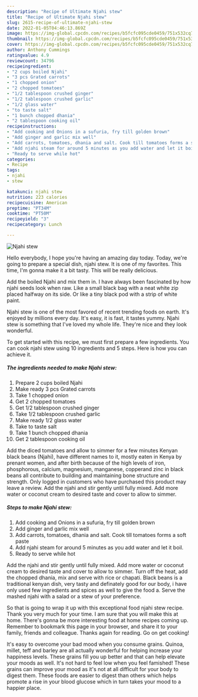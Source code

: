 ```yaml
---
description: "Recipe of Ultimate Njahi stew"
title: "Recipe of Ultimate Njahi stew"
slug: 2615-recipe-of-ultimate-njahi-stew
date: 2022-01-05T04:46:13.869Z
image: https://img-global.cpcdn.com/recipes/b5fcfc095cde0459/751x532cq70/njahi-stew-recipe-main-photo.jpg
thumbnail: https://img-global.cpcdn.com/recipes/b5fcfc095cde0459/751x532cq70/njahi-stew-recipe-main-photo.jpg
cover: https://img-global.cpcdn.com/recipes/b5fcfc095cde0459/751x532cq70/njahi-stew-recipe-main-photo.jpg
author: Anthony Cummings
ratingvalue: 4.9
reviewcount: 34796
recipeingredient:
- "2 cups boiled Njahi"
- "3 pcs Grated carrots"
- "1 chopped onion"
- "2 chopped tomatoes"
- "1/2 tablespoon crushed ginger"
- "1/2 tablespoon crushed garlic"
- "1/2 glass water"
- "to taste salt"
- "1 bunch chopped dhania"
- "2 tablespoon cooking oil"
recipeinstructions:
- "Add cooking and Onions in a sufuria, fry till golden brown"
- "Add ginger and garlic mix well"
- "Add carrots, tomatoes, dhania and salt. Cook till tomatoes forms a soft paste"
- "Add njahi steam for around 5 minutes as you add water and let it boil."
- "Ready to serve while hot"
categories:
- Recipe
tags:
- njahi
- stew

katakunci: njahi stew 
nutrition: 223 calories
recipecuisine: American
preptime: "PT34M"
cooktime: "PT50M"
recipeyield: "3"
recipecategory: Lunch

---
```



![Njahi stew](https://img-global.cpcdn.com/recipes/b5fcfc095cde0459/751x532cq70/njahi-stew-recipe-main-photo.jpg)

Hello everybody, I hope you're having an amazing day today. Today, we're going to prepare a special dish, njahi stew. It is one of my favorites. This time, I'm gonna make it a bit tasty. This will be really delicious.

Add the boiled Njahi and mix them in. I have always been fascinated by how njahi seeds look when raw. Like a small black bag with a neat white zip placed halfway on its side. Or like a tiny black pod with a strip of white paint.

Njahi stew is one of the most favored of recent trending foods on earth. It's enjoyed by millions every day. It's easy, it is fast, it tastes yummy. Njahi stew is something that I've loved my whole life. They're nice and they look wonderful.


To get started with this recipe, we must first prepare a few ingredients. You can cook njahi stew using 10 ingredients and 5 steps. Here is how you can achieve it.

<!--inarticleads1-->

##### The ingredients needed to make Njahi stew:

1. Prepare 2 cups boiled Njahi
1. Make ready 3 pcs Grated carrots
1. Take 1 chopped onion
1. Get 2 chopped tomatoes
1. Get 1/2 tablespoon crushed ginger
1. Take 1/2 tablespoon crushed garlic
1. Make ready 1/2 glass water
1. Take to taste salt
1. Take 1 bunch chopped dhania
1. Get 2 tablespoon cooking oil


Add the diced tomatoes and allow to simmer for a few minutes Kenyan black beans (Njahi), have different names to it, mostly eaten in Kenya by prenant women, and after birth because of the high levels of iron, phosphorous, calcium, magnesium, manganese, copperand zinc in black beans all contribute to building and maintaining bone structure and strength. Only logged in customers who have purchased this product may leave a review. Add the njahi and stir gently until fully mixed. Add more water or coconut cream to desired taste and cover to allow to simmer. 

<!--inarticleads2-->

##### Steps to make Njahi stew:

1. Add cooking and Onions in a sufuria, fry till golden brown
1. Add ginger and garlic mix well
1. Add carrots, tomatoes, dhania and salt. Cook till tomatoes forms a soft paste
1. Add njahi steam for around 5 minutes as you add water and let it boil.
1. Ready to serve while hot


Add the njahi and stir gently until fully mixed. Add more water or coconut cream to desired taste and cover to allow to simmer. Turn off the heat, add the chopped dhania, mix and serve with rice or chapati. Black beans is a traditional kenyan dish, very tasty and definately good for our body, i have only used few ingredients and spices as well to give the food a. Serve the mashed njahi with a salad or a stew of your preference. 

So that is going to wrap it up with this exceptional food njahi stew recipe. Thank you very much for your time. I am sure that you will make this at home. There's gonna be more interesting food at home recipes coming up. Remember to bookmark this page in your browser, and share it to your family, friends and colleague. Thanks again for reading. Go on get cooking!

It's easy to overcome your bad mood when you consume grains. Quinoa, millet, teff and barley are all actually wonderful for helping increase your happiness levels. These grains fill you up better and that can help elevate your moods as well. It's not hard to feel low when you feel famished! These grains can improve your mood as it's not at all difficult for your body to digest them. These foods are easier to digest than others which helps promote a rise in your blood glucose which in turn takes your mood to a happier place.
